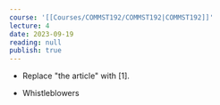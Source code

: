 ```yaml
---
course: '[[Courses/COMMST192/COMMST192|COMMST192]]'
lecture: 4
date: 2023-09-19
reading: null
publish: true
---
```


- Replace "the article" with [1].

- Whistleblowers